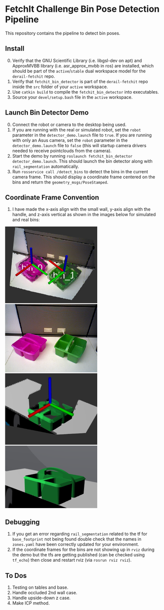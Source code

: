 # FetchIt Challenge Bin Pose Detection Pipeline

This repository contains the pipeline to detect bin poses.

## Install
0. Verify that the GNU Scientific Library (i.e. libgsl-dev on apt) and ApproxMVBB library  (i.e.
asr_approx_mvbb in ros) are installed, which should be part of the `active`/`stable` dual workspace
model for the `derail-fetchit` repo.
1. Verify that `fetchit_bin_detector` is part of the `derail-fetchit` repo inside the `src` folder
of your `active` workspace.
2. Use `catkin build` to compile the `fetchit_bin_detector` into executables.
3. Source your `devel/setup.bash` file in the `active` workspace.

## Launch Bin Detector Demo
0. Connect the robot or camera to the desktop being used.
1. If you are running with the real or simulated robot, set the `robot` parameter in the
`detector_demo.launch` file to `true`. If you are running with only an Asus camera, set the `robot`
parameter in the `detector_demo.launch` file to `false` (this will startup camera drivers needed to
receive pointclouds from the camera).
2. Start the demo by running `roslaunch fetchit_bin_detector detector_demo.launch`. This should
launch the bin detector along with `rail_segmentation` automatically.
3. Run `rosservice call /detect_bins` to detect the bins in the current camera frame. This should
display a coordinate frame centered on the bins and return the `geometry_msgs/PoseStamped`.

## Coordinate Frame Convention
1. I have made the x-axis align with the small wall, y-axis align with the handle, and z-axis
vertical as shown in the images below for simulated and real bins:

<img src="./img/pcl_pose.png" alt="Real Bin Pose Point Cloud" width="300"> <img src="./img/img.png" alt="Real Bin Pose Point Cloud" width="300">
<img src="./img/Selection_019.png" alt="Simulated Bin Pose Point Cloud" width="300"> <img src="./img/Selection_020.png" alt="Simulated Bin Pose Point Cloud" width="300">

## Debugging
1. If you get an error regarding `rail_segmentation` related to the tf for `base_footprint` not being
found double check that the names in `zones.yaml` have been correctly updated for your environment.
2. If the coordinate frames for the bins are not showing up in `rviz` during the demo but the tfs are
getting published (can be checked using `tf_echo`) then close and restart rviz (via `rosrun rviz rviz`).

## To Dos
1. Testing on tables and base.
1. Handle occluded 2nd wall case.
1. Handle upside-down z case.
1. Make ICP method.
